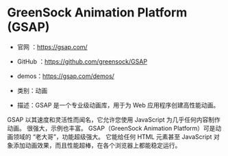 # GreenSock Animation Platform (GSAP)

- 官网 ：https://gsap.com/
- GitHub ：https://github.com/greensock/GSAP
- demos：https://gsap.com/demos/

- 类别：动画
- 描述：GSAP 是一个专业级动画库，用于为 Web 应用程序创建高性能动画。

GSAP 以其速度和灵活性而闻名，它允许您使用 JavaScript 为几乎任何内容制作动画。
很强大，示例也丰富。
GSAP（GreenSock Animation Platform）可是动画领域的 “老大哥”，功能超级强大。
它能给任何 HTML 元素甚至 JavaScript 对象添加动画效果，而且性能超棒，在各个浏览器上都能稳定运行。